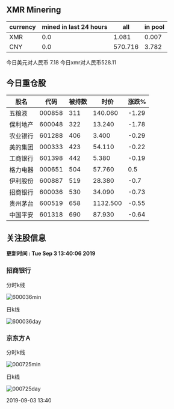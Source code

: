 ## XMR Minering

|currency|mined in last 24 hours|all|in pool|
|---|---|---|---|
|XMR|0.0|1.081|0.007|
|CNY|0.0|570.716|3.782|

今日美元对人民币 7.18	今日xmr对人民币528.11


## 今日重仓股 

|股名|代码|被持数|时价|涨跌%|
|---|---|---|---|---|
|五粮液|000858|311|140.060|-1.29|
|保利地产|600048|322|13.240|-1.78|
|农业银行|601288|406|3.400|-0.29|
|美的集团|000333|423|54.110|-0.22|
|工商银行|601398|442|5.380|-0.19|
|格力电器|000651|504|57.760|0.5|
|伊利股份|600887|519|28.380|-0.7|
|招商银行|600036|530|34.090|-0.73|
|贵州茅台|600519|658|1132.500|-0.55|
|中国平安|601318|690|87.930|-0.64|

## 关注股信息
**更新时间 : Tue Sep  3 13:40:06 2019**
### 招商银行 
分时k线

![600036min](http://image.sinajs.cn/newchart/min/n/sh600036.gif)

日k线

![600036day](http://image.sinajs.cn/newchart/daily/n/sh600036.gif)

### 京东方Ａ 
分时k线

![000725min](http://image.sinajs.cn/newchart/min/n/sz000725.gif)

日k线

![000725day](http://image.sinajs.cn/newchart/daily/n/sz000725.gif)

2019-09-03 13:40